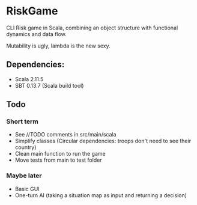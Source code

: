 # RiskGame
CLI Risk game in Scala, combining an object structure with functional 
dynamics and data flow.   
  
Mutability is ugly, lambda is the new sexy. 
  
## Dependencies:
* Scala 2.11.5
* SBT 0.13.7 (Scala build tool)

## Todo
  
### Short term
* See //TODO comments in src/main/scala
* Simplify classes (Circular dependencies: troops don't need to see their country)
* Clean main function to run the game
* Move tests from main to test folder

### Maybe later
* Basic GUI
* One-turn AI (taking a situation map as input and returning a decision)
